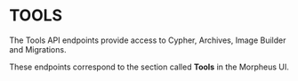 # TOOLS

The Tools API endpoints provide access to Cypher, Archives, Image Builder and Migrations.

These endpoints correspond to the section called **Tools** in the Morpheus UI.

<!--Tools may also be referred to as a *Services*.-->